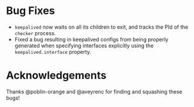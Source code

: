 # Bug Fixes

- `keepalived` now waits on all its children to exit, and tracks the PId of the `checker`
  process.
- Fixed a bug resulting in keepalived configs from being properly generated when specifying
  interfaces explicitly using the `keepalived.interface` property.

# Acknowledgements

Thanks @poblin-orange and @aveyrenc for finding and squashing these bugs!
